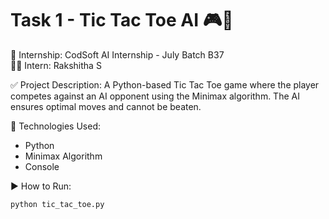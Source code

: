 # Task 1 - Tic Tac Toe AI 🎮🤖

📌 Internship: CodSoft AI Internship - July Batch B37  
👩‍💻 Intern: Rakshitha S  

✅ Project Description:
A Python-based Tic Tac Toe game where the player competes against an AI opponent using the Minimax algorithm. The AI ensures optimal moves and cannot be beaten.

🔧 Technologies Used:
- Python
- Minimax Algorithm
- Console

▶️ How to Run:
```bash
python tic_tac_toe.py
